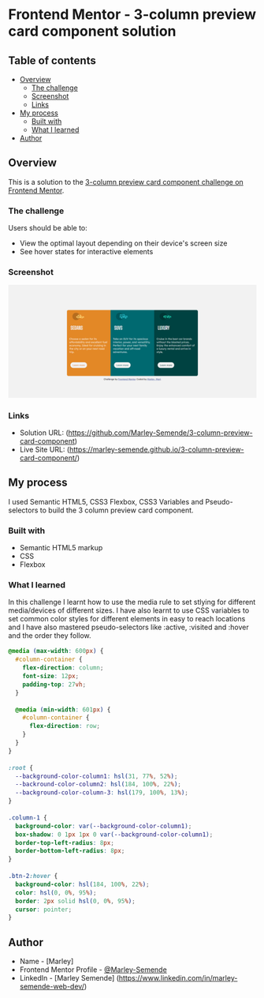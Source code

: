 # Frontend Mentor - 3-column preview card component solution

## Table of contents

- [Overview](#overview)
  - [The challenge](#the-challenge)
  - [Screenshot](#screenshot)
  - [Links](#links)
- [My process](#my-process)
  - [Built with](#built-with)
  - [What I learned](#what-i-learned)
- [Author](#author)

## Overview

This is a solution to the [3-column preview card component challenge on Frontend Mentor](https://www.frontendmentor.io/challenges/3column-preview-card-component-pH92eAR2-).

### The challenge

Users should be able to:

- View the optimal layout depending on their device's screen size
- See hover states for interactive elements

### Screenshot

![](./screenshot.png)

### Links

- Solution URL: (https://github.com/Marley-Semende/3-column-preview-card-component)
- Live Site URL: (https://marley-semende.github.io/3-column-preview-card-component/)

## My process

I used
Semantic HTML5,
CSS3 Flexbox,
CSS3 Variables and
Pseudo-selectors to build the 3 column preview card component.

### Built with

- Semantic HTML5 markup
- CSS
- Flexbox

### What I learned

In this challenge I learnt how to use the media rule to set stlying for different media/devices of different sizes.
I have also learnt to use CSS variables to set common color styles for different elements in easy to reach locations and I have also mastered pseudo-selectors like :active, :visited and :hover and the order they follow.

```css
@media (max-width: 600px) {
  #column-container {
    flex-direction: column;
    font-size: 12px;
    padding-top: 27vh;
  }

  @media (min-width: 601px) {
    #column-container {
      flex-direction: row;
    }
  }
}

:root {
  --background-color-column1: hsl(31, 77%, 52%);
  --backround-color-column2: hsl(184, 100%, 22%);
  --background-color-column-3: hsl(179, 100%, 13%);
}

.column-1 {
  background-color: var(--background-color-column1);
  box-shadow: 0 1px 1px 0 var(--background-color-column1);
  border-top-left-radius: 8px;
  border-bottom-left-radius: 8px;
}

.btn-2:hover {
  background-color: hsl(184, 100%, 22%);
  color: hsl(0, 0%, 95%);
  border: 2px solid hsl(0, 0%, 95%);
  cursor: pointer;
}
```

## Author

- Name - [Marley]
- Frontend Mentor Profile - [@Marley-Semende](https://www.frontendmentor.io/profile/Marley-Semende)
- LinkedIn - [Marley Semende] (https://www.linkedin.com/in/marley-semende-web-dev/)
